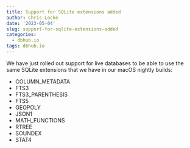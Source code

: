 ```yaml
---
title: Support for SQLite extensions added
author: Chris Locke
date: '2023-05-04'
slug: support-for-sqlite-extensions-added
categories:
  - dbhub.io
tags: dbhub.io
---
```


We have just rolled out support for live databases to be able to use the same SQLite extensions that we have
in our macOS nightly builds:

   * COLUMN_METADATA
   * FTS3
   * FTS3_PARENTHESIS
   * FTS5
   * GEOPOLY
   * JSON1
   * MATH_FUNCTIONS
   * RTREE
   * SOUNDEX
   * STAT4